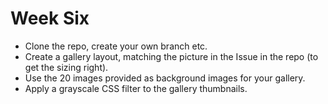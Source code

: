 # Week Six
- Clone the repo, create your own branch etc.
- Create a gallery layout, matching the picture in the Issue in the repo (to get the sizing right).
- Use the 20 images provided as background images for your gallery.
- Apply a grayscale CSS filter to the gallery thumbnails.

